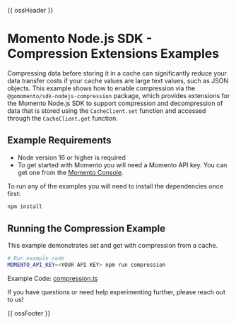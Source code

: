 {{ ossHeader }}

# Momento Node.js SDK - Compression Extensions Examples

Compressing data before storing it in a cache can significantly reduce your data transfer costs if your cache values are large text values, such as JSON objects. This example shows how to enable compression via the `@gomomento/sdk-nodejs-compression` package, which provides extensions for the Momento Node.js SDK to support compression and decompression of data that is stored using the `CacheClient.set` function and accessed through the `CacheClient.get` function.

## Example Requirements

- Node version 16 or higher is required
- To get started with Momento you will need a Momento API key. You can get one from the [Momento Console](https://console.gomomento.com).

To run any of the examples you will need to install the dependencies once first:

```bash
npm install
```

## Running the Compression Example

This example demonstrates set and get with compression from a cache.

```bash
# Run example code
MOMENTO_API_KEY=<YOUR API KEY> npm run compression
```

Example Code: [compression.ts](compression.ts)

If you have questions or need help experimenting further, please reach out to us!

{{ ossFooter }}

